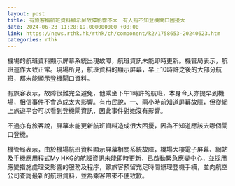 ```yaml
---
layout: post
title: 有旅客稱航班資料顯示屏故障影響不大　有人指不知登機閘口困擾大
date: 2024-06-23 11:28:19.000000000 +08:00
link: https://news.rthk.hk/rthk/ch/component/k2/1758653-20240623.htm
categories: rthk
---
```


機場的航班資料顯示屏幕系統出現故障，航班資訊未能即時更新。機管局表示，航班運作大致正常。現場所見，航班資料的顯示屏幕，早上10時許之後的大部分航班，都未能顯示登機閘口資料。

有旅客表示，故障很難完全避免，他乘坐下午1時許的航班，本身今天亦提早到機場，相信事件不會造成太大影響。有市民說，一、兩小時前知道屏幕故障，但從網上旅遊平台可以看到登機閘資訊，因此事件對她沒有影響。

不過亦有旅客說，屏幕未能更新航班資料造成很大困擾，因為不知道應該去哪個閘口登機。

機管局表示，由於機場航班資料顯示屏幕相關系統故障，機場大樓電子屏幕、網站及手機應用程式My HKG的航班資訊未能即時更新，已啟動緊急應變中心，並採用應變措施處理受影響的服務及程序，籲旅客預留充足時間辦理登機手續，並向航空公司查詢最新的航班資料，並為乘客帶來不便致歉。
